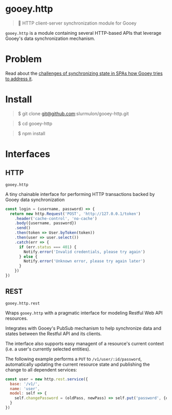 # gooey.http

> :satellite: HTTP client-server synchronization module for Gooey

`gooey.http` is a module containing several HTTP-based APIs that leverage Gooey's data synchronization mechanism.

# Problem

Read about the [challenges of synchronizing state in SPAs how Gooey tries to address it](https://github.com/slurmulon/gooey#concrete).

# Install

  > $ git clone git@github.com:slurmulon/gooey-http.git

  > $ cd gooey-http

  > $ npm install

# Interfaces

## HTTP

`gooey.http`

A tiny chainable interface for performing HTTP transactions backed by Gooey data synchronization

```js
const login = (username, password) => {
  return new http.Request('POST', 'http://127.0.0.1/token')
    .header('cache-control', 'no-cache')
    .body({username, password})
    .send()
    .then(token => User.byToken(token))
    .then(user => user.select())
    .catch(err => {
      if (err.status === 401) {
        Notify.error('Invalid credentials, please try again')
      } else {
        Notify.error('Unknown error, please try again later')
      }
    })
})
```

## REST

`gooey.http.rest`

Wraps `gooey.http` with a pragmatic interface for modeling Restful Web API resources.

Integrates with Gooey's PubSub mechanism to help synchronize data and states between the Restful API and its clients.

The interface also supports easy managent of a resource's current context (i.e. a user's currently selected entities).

The following example performs a `PUT` to `/v1/user/:id/password`, automatically updating
the current resource state and publishing the change to all dependent services:

```js
const user = new http.rest.service({
  base: '/v1/',
  name: 'user',
  model: self => {
    self.changePassword = (oldPass, newPass) => self.put('password', {oldPass, newPass})
  }
})
```
